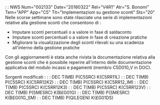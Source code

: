  :  : NWS Num="002133" Date="20160322" Rel="V4R1" Atr="S. Bonomi" Tem="APP" App="C5" Tit="Implementazioni su gestione sconti" Sts="20"
Nelle scorse settimane sono state rilasciate una serie di implementazioni relative alla gestione sconti che consentono di : 
* Imputare sconti percentuali o a valore in fase di saldaconto
* Imputare sconti percentuali o a valore in fase di creazione pratiche
* Migliorare la visualizzazione degli sconti rilevati su una scadenza all'interno della gestione pratiche

Con gli aggiornamenti è stata anche rivista la documentazione relativa alla gestione sconti che è possibile reperire all'interno delle documentazione applicativa del modulo incassi e pagamenti (membro C5D010_V in DOC).

Sorgenti modificati : 
 :  : DEC T(MB) P(C5SRC) K(C5RR11L)
 :  : DEC T(MB) P(C5SRC) K(C5RR12K2)
 :  : DEC T(MB) P(C5SRC) K(C5RR12_IM)
 :  : DEC T(MB) P(C5SRC) K(C5RR12K3)
 :  : DEC T(MB) P(C5SRC) K(C5RR123V)
 :  : DEC T(MB) P(SMESRC) K(B£G01G)
 :  : DEC T(MB) P(SMESRC) K(B£G01G_SM)
 :  : DEC T(MB) P(QILEGEN) K(£G01DS)
